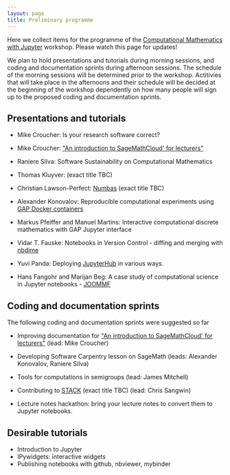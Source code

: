 ```yaml
---
layout: page
title: Preliminary programme
---
```


Here we collect items for the programme of the 
[Computational Mathematics with Jupyter](http://opendreamkit.org/meetings/2017-01-16-ICMS/) workshop.
Please watch this page for updates!

We plan to hold presentations and tutorials during morning sessions, and 
coding and documentation sprints during afternoon sessions. The schedule
of the morning sessions will be determined prior to the workshop. 
Actitivies that will take place in the afternoons and their schedule will 
be decided at the beginning of the workshop dependently on how many people 
will sign up to the proposed coding and documentation sprints.

## Presentations and tutorials

* Mike Croucher: Is your research software correct?

* Mike Croucher: ["An introduction to SageMathCloud' for lecturers"](https://github.com/mikecroucher/SMC_tutorial)

* Raniere Silva: Software Sustainability on Computational Mathematics

* Thomas Kluyver: (exact title TBC)

* Christian Lawson-Perfect: [Numbas](http://www.numbas.org.uk/) (exact title TBC) 

* Alexander Konovalov: Reproducible computational experiments using [GAP Docker containers](https://hub.docker.com/u/gapsystem/)

* Markus Pfeiffer and Manuel Martins: Interactive computational discrete mathematics with GAP Jupyter interface

* Vidar T. Fauske: Notebooks in Version Control - diffing and merging with [nbdime](https://github.com/jupyter/nbdime)

* Yuvi Panda: Deploying [JupyterHub](https://github.com/jupyterhub/jupyterhub) in various ways.

* Hans Fangohr and Marijan Beg: A case study of computational science in Jupyter notebooks - [JOOMMF](https://joommf.github.io)

## Coding and documentation sprints

The following coding and documentation sprints were suggested so far

* Improving documentation for ["An introduction to SageMathCloud' for lecturers"](https://github.com/mikecroucher/SMC_tutorial) (lead: Mike Croucher)

* Developing Software Carpentry lesson on SageMath (leads: Alexander Konovalov, Raniere Silva)

* Tools for computations in semigroups (lead: James Mitchell)

* Contributing to [STACK](https://moodle.org/plugins/qtype_stack) (exact title TBC) (lead: Chris Sangwin)

* Lecture notes hackathon: bring your lecture notes to convert them to Jupyter notebooks.



## Desirable tutorials

- Introduction to Jupyter
- IPywidgets: interactive widgets 
- Publishing notebooks with github, nbviewer, mybinder
